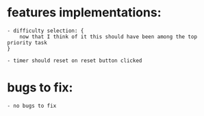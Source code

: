 # features implementations:

    - difficulty selection: {
        now that I think of it this should have been among the top priority task
    }

    - timer should reset on reset button clicked

# bugs to fix:

    - no bugs to fix
